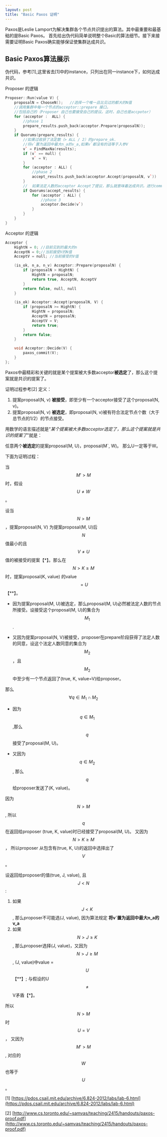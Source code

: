 ```yaml
---
layout: post
title: "Basic Paxos 证明"
---
```

Paxos是Leslie Lamport为解决集群各个节点共识提出的算法。其中最重要和最基础的是Basic Paxos。
首先给出伪代码简单说明整个Basic的算法细节。接下来接需要证明Basic Paxos确实能够保证使集群达成共识。

## Basic Paxos算法展示

伪代码，参考[1],这里省去[1]中的instance，只列出在同一instance下，如何达成共识。

Proposer 的逻辑

```c++
Proposer::Run(value V) {
    proposalN = ChooseN();   //选择一个唯一且比见过的都大的N值
    //调用集群中每一个节点的acceptor::prepare 接口。
    //包括自己的（Proposer 自己也要接受自己的提议。这时，自己也是accpotor）
    for (acceptor :  ALL) {
        //phase 1
        prepare_results.push_back(acceptor.Prepare(proposalN));
    }
    if Quorums(prepare_results) {
        //如果过收获了法定数（> ALL / 2）的prepare_ok.
        //将v`置为返回中最大n_a的v_a,如果v`都没有的话等于入参V
        v` = FindMaxNa(results);
        if (v` == null) {
            v` = V;
        }
        for (acceptor : ALL) {
            //phase 2
            accept_results.push_back(acceptor.Accept(proposalN, v`))
        }
        //  如果法定人数的acceptor Accept了提议，那么就意味着达成共识。进行commit
        if Quorums(accept_results) {
            for (acceptor : ALL) {
                //phase 3
                acceptor.Decide(v`)
            }
        }
    }
}
```

Acceptor 的逻辑

```c++
Acceptor {
    HightN = 0; //目前见到的最大的n
    AcceptN = 0;//当前接受V的N值
    AcceptV = null; //当前接受的V值

    (is_ok, n_a, n_v) Acceptor::Prepare(proposalN) {
        if (proposalN > HightN) {
            HightN = proposalN;
            return true, AcceptN, AcceptV
        }
        return false, null, null
    }

    (is_ok) Acceptor::Accept(proposalN, V) {
        if (proposalN >= HightN) {
            HightN = proposalN;
            AcceptN = proposalN;
            AcceptV = V;
            return true;
        }
        return false;
    }

    void Acceptor::Decide(V) {
        paxos_commit(V);
    }
};
```

Paxos中最精彩和关键的就是某个提案被大多数acceptor**被选定**了，那么这个提案就是共识的提案了。

证明过程参考[2]
定义：

1. 提案proposal(N, v) **被接受**，即至少有一个acceptor接受了这个proposal(N, v)。
2. 提案proposal(N, v) **被选定**，即proposal(N, v)被有符合法定节点个数（大于总节点的1/2）的节点接受。

用数学的语言描述就是“*某个提案被大多数acceptor选定了，那么这个提案就是共识的提案了*”就是：

任意两个**被选定**的提案proposal(M, U)，proposal(M`, W)。 那么U一定等于W。

下面为证明过程：

当$$M'\gt M$$ 时，假设$$U\neq W$$。

设当$$N \gt M$$，提案proposal(N, V) 为提案proposal(M, U)后$$N$$值最小的且$$V\neq U$$值的被接受的提案【\*】。那么在$$N > K \geq M$$时，提案proposal(K, value) 的value $$= U$$【\*\*】。

 - 因为提案proposal(M, U)被选定，那么proposal(M, U)必然被法定人数的节点所接受。设接受这个proposal(M, U)的集合为$$M_1$$.
  
 - 又因为提案proposal(N, V)被接受，proposer在prepare阶段获得了法定人数的同意，设这个法定人数同意的集合为$$M_2$$，且$$M_2$$中至少有一个节点返回了(true, K, value=V)给proposer。


那么$$\forall q \in M_1\cap M_2$$
 - 因为$$q\in M_1$$,那么$$q$$接受了proposal(M, U)。

 - 又因为$$q\in M_2$$, 那么$$q$$给proposer发送了(K, value)。

因为 $$N > M$$, 所以$$q$$在返回给proposer (true, K, value)时已经接受了proposal(M, U)。
又因为$$N > K \geq M$$， 所以proposer 从包含有(true, K, U)的返回中选择出了$$V$$。

设返回给proposer的值(true, J, value), 且 $$J < N$$:

1. 如果$$J < K$$, 那么proposer不可能选(J, value), 因为算法规定 **将v`置为返回中最大n_a的v_a**
2. 如果 $$N > J \geq K$$, 那么proposer选择(J, value)，又因为 $$N > J \geq M$$, (J, value)中value = $$U$$【\*\*】; 与假设的U $$\neq$$ V矛盾【\*】。

所以$$N > M$$时 $$U = V$$， 又因为 $$M' > M$$ , 对应的$$W$$也等于$$U$$。


[1] [https://pdos.csail.mit.edu/archive/6.824-2012/labs/lab-6.html](https://pdos.csail.mit.edu/archive/6.824-2012/labs/lab-6.html)

[2] [http://www.cs.toronto.edu/~samvas/teaching/2415/handouts/paxos-proof.pdf](http://www.cs.toronto.edu/~samvas/teaching/2415/handouts/paxos-proof.pdf)
